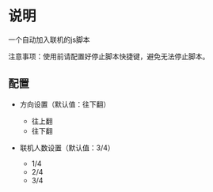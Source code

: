 # 说明

一个自动加入联机的js脚本

注意事项：使用前请配置好停止脚本快捷键，避免无法停止脚本。

## 配置

* 方向设置（默认值：往下翻）
  - 往上翻
  - 往下翻

* 联机人数设置（默认值：3/4）
  - 1/4
  - 2/4
  - 3/4